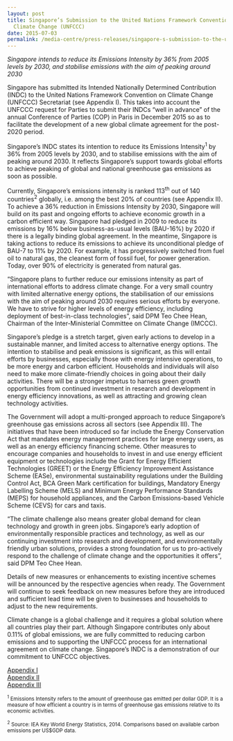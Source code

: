```yaml
---
layout: post
title: Singapore’s Submission to the United Nations Framework Convention on
  Climate Change (UNFCCC)
date: 2015-07-03
permalink: /media-centre/press-releases/singapore-s-submission-to-the-united-nations-framework-convention-on-climate-change-(unfccc)
---
```

_Singapore intends to reduce its Emissions Intensity by 36% from 2005 levels by 2030, and stabilise emissions with the aim of peaking around 2030_

Singapore has submitted its Intended Nationally Determined Contribution (INDC) to the United Nations Framework Convention on Climate Change (UNFCCC) Secretariat (see Appendix I). This takes into account the UNFCCC request for Parties to submit their INDCs “well in advance” of the annual Conference of Parties (COP) in Paris in December 2015 so as to facilitate the development of a new global climate agreement for the post-2020 period.

Singapore’s INDC states its intention to reduce its Emissions Intensity<sup>1</sup> by 36% from 2005 levels by 2030, and to stabilise emissions with the aim of peaking around 2030.  It reflects Singapore’s support towards global efforts to achieve peaking of global and national greenhouse gas emissions as soon as possible.

Currently, Singapore’s emissions intensity is ranked 113<sup>th</sup> out of 140 countries<sup>2</sup> globally, i.e. among the best 20% of countries (see Appendix II).  To achieve a 36% reduction in Emissions Intensity by 2030, Singapore will build on its past and ongoing efforts to achieve economic growth in a carbon efficient way.  Singapore had pledged in 2009 to reduce its emissions by 16% below business-as-usual levels (BAU-16%) by 2020 if there is a legally binding global agreement.  In the meantime, Singapore is taking actions to reduce its emissions to achieve its unconditional pledge of BAU-7 to 11% by 2020.  For example, it has progressively switched from fuel oil to natural gas, the cleanest form of fossil fuel, for power generation. Today, over 90% of electricity is generated from natural gas. 

“Singapore plans to further reduce our emissions intensity as part of international efforts to address climate change.  For a very small country with limited alternative energy options, the stabilisation of our emissions with the aim of peaking around 2030 requires serious efforts by everyone.  We have to strive for higher levels of energy efficiency, including deployment of best-in-class technologies”, said DPM Teo Chee Hean, Chairman of the Inter-Ministerial Committee on Climate Change (IMCCC).

Singapore’s pledge is a stretch target, given early actions to develop in a sustainable manner, and limited access to alternative energy options. The intention to stabilise and peak emissions is significant, as this will entail efforts by businesses, especially those with energy intensive operations, to be more energy and carbon efficient. Households and individuals will also need to make more climate-friendly choices in going about their daily activities. There will be a stronger impetus to harness green growth opportunities from continued investment in research and development in energy efficiency innovations, as well as attracting and growing clean technology activities.

The Government will adopt a multi-pronged approach to reduce Singapore’s greenhouse gas emissions across all sectors (see Appendix III). The initiatives that have been introduced so far include the Energy Conservation Act that mandates energy management practices for large energy users, as well as an energy efficiency financing scheme. Other measures to encourage companies and households to invest in and use energy efficient equipment or technologies include the Grant for Energy Efficient Technologies (GREET) or the Energy Efficiency Improvement Assistance Scheme (EASe), environmental sustainability regulations under the Building Control Act, BCA Green Mark certification for buildings, Mandatory Energy Labelling Scheme (MELS) and Minimum Energy Performance Standards (MEPS) for household appliances, and the Carbon Emissions-based Vehicle Scheme (CEVS) for cars and taxis.

“The climate challenge also means greater global demand for clean technology and growth in green jobs. Singapore’s early adoption of environmentally responsible practices and technology, as well as our continuing investment into research and development, and environmentally friendly urban solutions, provides a strong foundation for us to pro-actively respond to the challenge of climate change and the opportunities it offers”, said DPM Teo Chee Hean.

Details of new measures or enhancements to existing incentive schemes will be announced by the respective agencies when ready. The Government will continue to seek feedback on new measures before they are introduced and sufficient lead time will be given to businesses and households to adjust to the new requirements.

Climate change is a global challenge and it requires a global solution where all countries play their part. Although Singapore contributes only about 0.11% of global emissions, we are fully committed to reducing carbon emissions and to supporting the UNFCCC process for an international agreement on climate change. Singapore’s INDC is a demonstration of our commitment to UNFCCC objectives.

[Appendix I](https://github.com/isomerpages/isomerpages-stratgroup/raw/master/images/Press%20Release%20images/PDFs/appendix-i-singapore's-indc.pdf)  
[Appendix II](https://github.com/isomerpages/isomerpages-stratgroup/raw/master/images/Press%20Release%20images/PDFs/appendix-ii-international-comparison-of-emissions-intensity.pdf)  
[Appendix III](https://github.com/isomerpages/isomerpages-stratgroup/raw/master/images/Press%20Release%20images/PDFs/appendix-iii-indc-infographic.pdf)  

<sub><sup>1</sup> Emissions Intensity refers to the amount of greenhouse gas emitted per dollar GDP. It is a measure of how efficient a country is in terms of greenhouse gas emissions relative to its economic activities.</sub>

<sub><sup>2</sup> Source: IEA Key World Energy Statistics, 2014. Comparisons based on available carbon emissions per US$GDP data.</sub>